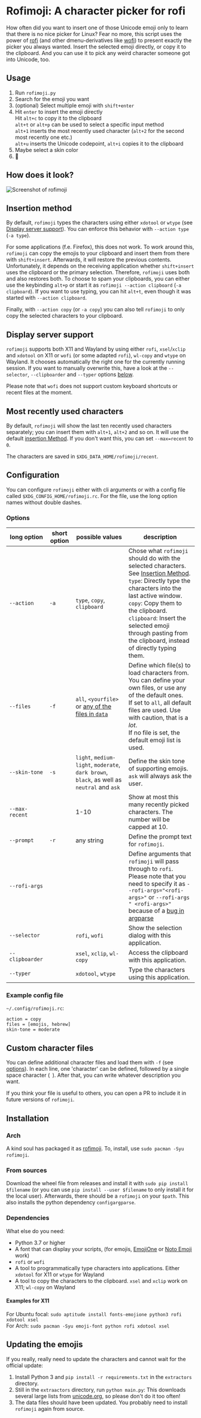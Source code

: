 # Rofimoji: A character picker for rofi
How often did you want to insert one of those Unicode emoji only to learn that there is no nice picker for Linux?
Fear no more, this script uses the power of [rofi](https://github.com/DaveDavenport/rofi/) (and other dmenu-derivatives like [wofi](https://hg.sr.ht/~scoopta/wofi)) to present exactly the picker you always wanted.
Insert the selected emoji directly, or copy it to the clipboard.
And you can use it to pick any weird character someone got into Unicode, too.

## Usage
1. Run `rofimoji.py`
2. Search for the emoji you want
3. (optional) Select multiple emoji with `shift+enter`
4. Hit `enter` to insert the emoji directly \
   Hit `alt+c` to copy it to the clipboard \
   `alt+t` or `alt+p` can be used to select a specific input method \
   `alt+1` inserts the most recently used character (`alt+2` for the second most recently one etc.) \
   `alt+u` inserts the Unicode codepoint, `alt+i` copies it to the clipboard
5. Maybe select a skin color
6. 🎠

## How does it look?
![Screenshot of rofimoji](screenshot.png?raw=true)

## Insertion method
By default, `rofimoji` types the characters using either `xdotool` or `wtype` (see [Display server support](#display-server-support)). You can enforce this behavior with `--action type` (`-a type`).

For some applications (f.e. Firefox), this does not work. To work around this, `rofimoji` can copy the emojis to your clipboard and insert them from there with `shift+insert`. Afterwards, it will restore the previous contents.
Unfortunately, it depends on the receiving application whether `shift+insert` uses the clipboard or the primary selection.
Therefore, `rofimoji` uses both and also restores both.
To choose to spam your clipboards, you can either use the keybinding `alt+p` or start it as `rofimoji --action clipboard` (`-a clipboard`).
If you want to use typing, you can hit `alt+t`, even though it was started with `--action clipboard`.

Finally, with `--action copy` (or `-a copy`) you can also tell `rofimoji` to only copy the selected characters to your clipboard.

## Display server support
`rofimoji` supports both X11 and Wayland by using either `rofi`, `xsel`/`xclip` and `xdotool` on X11 or `wofi` (or some adapted `rofi`), `wl-copy` and `wtype` on Wayland. It chooses automatically the right one for the currently running session.
If you want to manually overwrite this, have a look at the `--selector`, `--clipboarder` and `--typer` options [below](#options).

Please note that `wofi` does not support custom keyboard shortcuts or recent files at the moment.

## Most recently used characters
By default, `rofimoji` will show the last ten recently used characters separately; you can insert them with `alt+1`, `alt+2` and so on. It will use the default [insertion Method](#insertion-method).
If you don't want this, you can set `--max=recent` to `0`.

The characters are saved in `$XDG_DATA_HOME/rofimoji/recent`.

## Configuration
You can configure `rofimoji` either with cli arguments or with a config file called `$XDG_CONFIG_HOME/rofimoji.rc`. For the file, use the long option names without double dashes.

### Options

| long option | short option | possible values | description |
| --- | --- | --- | --- |
| `--action` | `-a` | `type`, `copy`, `clipboard` | Chose what `rofimoji` should do with the selected characters. See [Insertion Method](#insertion-method).<br/>`type`: Directly type the characters into the last active window.<br/>`copy`: Copy them to the clipboard.<br/>`clipboard`: Insert the selected emoji through pasting from the clipboard, instead of directly typing them.  |
| `--files` | `-f` | `all`, `<yourfile>` or [any of the files in `data`](https://github.com/fdw/rofimoji/tree/master/picker/data)| Define which file(s) to load characters from. You can define your own files, or use any of the default ones.<br/>If set to `all`, all default files are used. Use with caution, that is a *lot*.<br/>If no file is set, the default emoji list is used. |
| `--skin-tone` | `-s` | `light`, `medium-light`, `moderate`, `dark brown`, `black`, as well as `neutral` and `ask` | Define the skin tone of supporting emojis. `ask` will always ask the user. |
| `--max-recent` |  | 1-10 | Show at most this many recently picked characters. The number will be capped at 10. |
| `--prompt` | `-r` | any string | Define the prompt text for `rofimoji`. |
| `--rofi-args` | | | Define arguments that `rofimoji` will pass through to `rofi`.<br/>Please note that you need to specify it as `--rofi-args="<rofi-args>"` or `--rofi-args " <rofi-args>"` because of a [bug in argparse](https://bugs.python.org/issue9334) |
| `--selector` | | `rofi`, `wofi` | Show the selection dialog with this application. |
| `--clipboarder` | | `xsel`, `xclip`, `wl-copy` | Access the clipboard with this application. |
| `--typer` | | `xdotool`, `wtype` | Type the characters using this application. |

### Example config file
`~/.config/rofimoji.rc`:
```
action = copy
files = [emojis, hebrew]
skin-tone = moderate
```

## Custom character files
You can define additional character files and load them with `-f` (see [options](#options)). In each line, one 'character' can be defined, followed by a single space character (` `). After that, you can write whatever description you want.

If you think your file is useful to others, you can open a PR to include it in future versions of `rofimoji`.

## Installation

### Arch
A kind soul has packaged it as [rofimoji](https://www.archlinux.org/packages/community/any/rofimoji/). To, install, use `sudo pacman -Syu rofimoji`.

### From sources
Download the wheel file from releases and install it with  `sudo pip install $filename` (or you can use `pip install --user $filename` to only install it for the local user).
Afterwards, there should be a `rofimoji` on your `$path`.
This also installs the python dependency `configargparse`.

### Dependencies
What else do you need:
- Python 3.7 or higher
- A font that can display your scripts, (for emojis, [EmojiOne](https://github.com/emojione/emojione) or [Noto Emoji](https://www.google.com/get/noto/) work)
- `rofi` or `wofi`
- A tool to programmatically type characters into applications. Either `xdotool` for X11 or `wtype` for Wayland
- A tool to copy the characters to the clipboard. `xsel` and `xclip` work on X11; `wl-copy` on Wayland

#### Examples for X11
For Ubuntu focal: `sudo aptitude install fonts-emojione python3 rofi xdotool xsel` \
For Arch: `sudo pacman -Syu emoji-font python rofi xdotool xsel`

## Updating the emojis
If you really, really need to update the characters and cannot wait for the official update:

1. Install Python 3 and `pip install -r requirements.txt` in the `extractors` directory.
2. Still in the `extraactors` directory, run `python main.py`: This downloads several large lists from [unicode.org](https://unicode.org), so please don't do it too often!
3. The data files should have been updated. You probably need to install `rofimoji` again from source.
